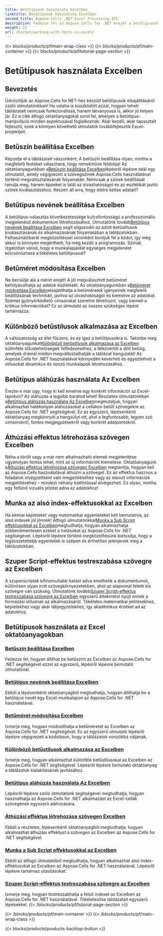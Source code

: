 ```yaml
---
title: Betűtípusok használata Excelben
linktitle: Betűtípusok használata Excelben
second_title: Aspose.Cells .NET Excel Processing API
description: Fedezze fel az Aspose.Cells for .NET erejét a betűtípusokkal való munkavégzésről szóló oktatóanyagokkal az Excelben, a színek beállításától a stílusok alkalmazásáig lenyűgöző táblázatokhoz.
weight: 22
url: /hu/net/working-with-fonts-in-excel/
---
```


{{< blocks/products/pf/main-wrap-class >}}
{{< blocks/products/pf/main-container >}}
{{< blocks/products/pf/tutorial-page-section >}}

# Betűtípusok használata Excelben

## Bevezetés

Üdvözöljük az Aspose.Cells for.NET-hez készült betűtípusok elsajátításáról szóló útmutatónkban! Ha valaha is küszködött azzal, hogyan teheti táblázatait nemcsak funkcionálissá, hanem látványossá is, akkor jó helyen jár. Ez a cikk átfogó oktatóanyagokat sorol fel, amelyek a betűtípus-manipuláció minden aspektusával foglalkoznak. Akár kezdő, akár tapasztalt fejlesztő, ezek a könnyen követhető útmutatók továbbfejlesztik Excel-projektjeit.

## Betűszín beállítása Excelben

 Képzelje el a táblázatait vászonként; A betűszín beállítása olyan, mintha a megfelelő festéket választaná, hogy remekműve feldobja! Az oktatóanyagunkban a[Betűszín beállítása Excelben](./setting-font-color/)lépésről lépésre talál egy útmutatót, amely végigvezeti a szövegszínek Aspose.Cells használatával történő megváltoztatásának folyamatán. Nemcsak a színek beállítását tanulja meg, hanem tippeket is talál az olvashatóságot és az esztétikát javító színek kiválasztásához. Készen áll arra, hogy életre keltse adatait?

## Betűtípus nevének beállítása Excelben

 A betűtípus-választás következetessége kulcsfontosságú a professzionális megjelenésű dokumentum létrehozásához. Útmutatónk tovább[Betűtípus nevének beállítása Excelben](./setting-font-name/) segít eligazodni az adott betűstílusok kiválasztásának és alkalmazásának folyamatában a táblázatokban. Felhasználóbarát megközelítéssel soronként bontjuk fel a kódot, így még akkor is könnyen megérthető, ha még kezdő a programozás. Szóval, izgatottan várod, hogy a munkalapjaidat egységes megjelenést kölcsönözhess a tökéletes betűtípussal? 

## Betűméret módosítása Excelben

 Ne becsülje alá a méret erejét! A jól megválasztott betűméret befolyásolhatja az adatok észlelését. Az oktatóanyagunkban a[Betűméret módosítása Excelben](./changing-font-size/)elsajátíthatja a betűméretek igényeinek megfelelő beállításának technikáit, javítva az olvashatóságot és kiemelve az adatokat. Szemet gyönyörködtető címsorokat szeretne létrehozni, vagy kiemeli a kritikus információkat? Ez az útmutató az összes szükséges lépést tartalmazza. 

## Különböző betűstílusok alkalmazása az Excelben

 A változatosság az élet fűszere, és ez igaz a betűtípusokra is. Tekintse meg oktatóanyagunkat[Különböző betűstílusok alkalmazása az Excelben](./applying-different-fonts-styles/) különféle stíluslehetőségek felfedezéséhez, a félkövértől a dőlt betűig, amelyek drámai módon megváltoztathatják a táblázat hangulatát! Az Aspose.Cells for .NET használatával könnyedén keverheti és egyeztetheti a stílusokat dinamikus és vonzó munkalapok létrehozásához. 

## Betűtípus aláhúzás használata Az Excelben

 Érezte-e már úgy, hogy ki kell emelnie egy konkrét információt az Excel-lapokon? Az aláhúzás a legjobb barátod lehet! Részletes útmutatónkban a[Betűtípus aláhúzás használata Az Excelben](./using-font-underline-type/)megmutatjuk, hogyan alkalmazhat hatékonyan aláhúzásokat a cellákon belüli szövegekre az Aspose.Cells for .NET segítségével. Ez az egyszerű, lépésenkénti oktatóanyag megkönnyíti a hangsúlyt ott, ahol a legfontosabb, legyen szó címsorokról, fontos megjegyzésekről vagy konkrét adatpontokról.

## Áthúzási effektus létrehozása szövegen Excelben

 Néha a törölt vagy a már nem alkalmazható elemek megjelenítése ugyanolyan fontos lehet, mint az új információk kiemelése. Oktatóanyagunk a[Áthúzási effektus létrehozása szövegen Excelben](./creating-strike-out-effect/) megtanítja, hogyan kell az Aspose.Cells használatával áthúzni a szöveget. Ez az effektus hasznos a feladatok elvégzettként való megjelöléséhez vagy az elavult információk megjelöléséhez – mindezt néhány kattintással elvégezheti. Ez olyan, mintha egy feltűnő vizuális jelzést adna az adatokhoz!

## Munka az alsó index-effektusokkal az Excelben

 Ha kémiai képleteket vagy matematikai egyenleteket kell bemutatnia, az alsó indexek jól jönnek! Átfogó útmutatónkkal[Munka a Sub Script effektusokkal az Excelben](./working-with-sub-script-effects/)megtudhatja, hogyan alkalmazhatja zökkenőmentesen ezeket a hatásokat az Aspose.Cells for .NET segítségével. Lépésről lépésre történő megközelítésünk biztosítja, hogy a legösszetettebb egyenletek is szépen és érthetően jelenjenek meg a táblázatokban.

## Szuper Script-effektus testreszabása szövegre az Excelben

 A szuperscriptek kifinomultabb hatást adva emelhetik a dokumentumot, különösen olyan írott szövegkörnyezetekben, ahol az alapvonal feletti kis szövegre van szükség. Útmutatónk tovább[Szuper Script-effektus testreszabása szövegre az Excelben](./customizing-super-script-effect/) egyszerű áttekintést nyújt ennek a formázási stílusnak az alkalmazásáról. Tökéletes matematikai jelölésekhez, képletekhez vagy akár lábjegyzetekhez, így akadémikus érzéket ad az adatokhoz.

## Betűtípusok használata az Excel oktatóanyagokban
### [Betűszín beállítása Excelben](./setting-font-color/)
Fedezze fel, hogyan állíthat be betűszínt az Excelben az Aspose.Cells for .NET segítségével ezzel az egyszerű, lépésről lépésre bemutató útmutatóval.
### [Betűtípus nevének beállítása Excelben](./setting-font-name/)
Ebből a lépésenkénti oktatóanyagból megtudhatja, hogyan állíthatja be a betűtípus nevét egy Excel-munkalapon az Aspose.Cells for .NET használatával.
### [Betűméret módosítása Excelben](./changing-font-size/)
Ismerje meg, hogyan módosíthatja a betűméretet az Excelben az Aspose.Cells for .NET segítségével. Ez az egyszerű útmutató lépésről lépésre végigvezeti a kódoláson, hogy a táblázatok vonzóbbá váljanak.
### [Különböző betűstílusok alkalmazása az Excelben](./applying-different-fonts-styles/)
Ismerje meg, hogyan alkalmazhat különféle betűstílusokat az Excelben az Aspose.Cells for .NET segítségével. Lépésről lépésre bemutató oktatóanyag a táblázatok kialakításának javításához.
### [Betűtípus aláhúzás használata Az Excelben](./using-font-underline-type/)
Lépésről lépésre szóló útmutatónk segítségével megtudhatja, hogyan használhatja az Aspose.Cells for .NET alkalmazást az Excel-cellák szövegének egyszerű aláhúzására.
### [Áthúzási effektus létrehozása szövegen Excelben](./creating-strike-out-effect/)
Ebből a részletes, lépésenkénti oktatóanyagból megtudhatja, hogyan alkalmazhat áthúzási effektust a szövegen az Excelben az Aspose.Cells for .NET segítségével.
### [Munka a Sub Script effektusokkal az Excelben](./working-with-sub-script-effects/)
Ebből az átfogó útmutatóból megtudhatja, hogyan alkalmazhat alsó index-effektusokat az Excelben az Aspose.Cells for .NET használatával. Lépésről lépésre tartalmaz utasításokat.
### [Szuper Script-effektus testreszabása szövegre az Excelben](./customizing-super-script-effect/)
Ismerje meg, hogyan testreszabhatja a felső indexet az Excelben az Aspose.Cells for .NET használatával. Tökéletesítse táblázatait egyszerű lépésekkel.
{{< /blocks/products/pf/tutorial-page-section >}}

{{< /blocks/products/pf/main-container >}}
{{< /blocks/products/pf/main-wrap-class >}}

{{< blocks/products/products-backtop-button >}}
